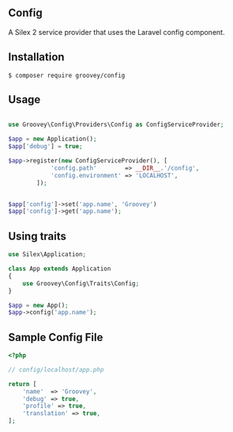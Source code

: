## Config
A Silex 2 service provider that uses the Laravel config component.


## Installation

    $ composer require groovey/config

## Usage

```php

use Groovey\Config\Providers\Config as ConfigServiceProvider;

$app = new Application();
$app['debug'] = true;

$app->register(new ConfigServiceProvider(), [
            'config.path'        => __DIR__.'/config',
            'config.environment' => 'LOCALHOST',
        ]);


$app['config']->set('app.name', 'Groovey')
$app['config']->get('app.name');
```

## Using traits

```php
use Silex\Application;

class App extends Application
{
    use Groovey\Config\Traits\Config;
}

$app = new App();
$app->config('app.name');
```

## Sample Config File

```php
<?php

// config/localhost/app.php

return [
    'name'  => 'Groovey',
    'debug' => true,
    'profile' => true,
    'translation' => true,
];
```


